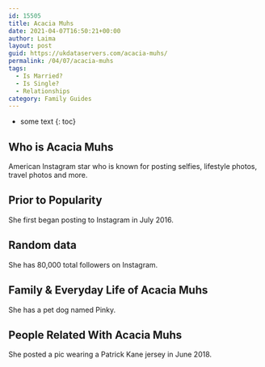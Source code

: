 ```yaml
---
id: 15505
title: Acacia Muhs
date: 2021-04-07T16:50:21+00:00
author: Laima
layout: post
guid: https://ukdataservers.com/acacia-muhs/
permalink: /04/07/acacia-muhs
tags:
  - Is Married?
  - Is Single?
  - Relationships
category: Family Guides
---
```


* some text
{: toc}


## Who is Acacia Muhs
                  
                  
                  
American Instagram star who is known for posting selfies, lifestyle photos, travel photos and more.
                  
              
            
              
            
                
                
                
## Prior to Popularity
                  
                  
                  
She first began posting to Instagram in July 2016.
                  
              
            
              
            
                
                
                
## Random data
                  
                  
                  
She has 80,000 total followers on Instagram.
                  
              
            
              
            
                
                
                
## Family & Everyday Life of Acacia Muhs
                  
                  
                  
She has a pet dog named Pinky.
                  
              
            
              
            
                
                
                
## People Related With Acacia Muhs
                  
                  
                  
She posted a pic wearing a Patrick Kane jersey in June 2018.
                  
              
            
              
            
                
              
            
              
              
            
            
              
            
          
          
          